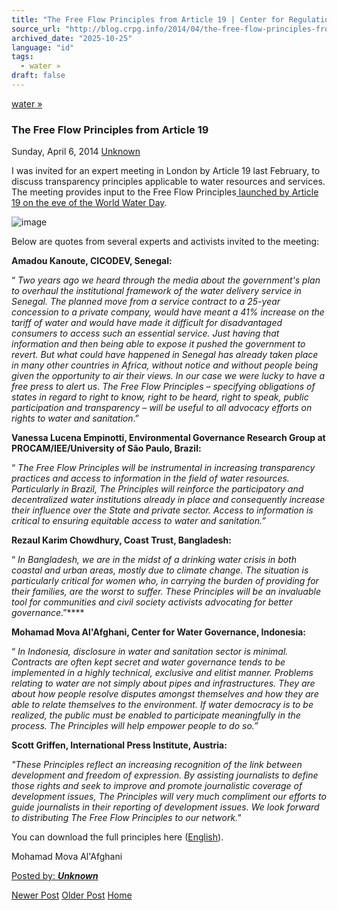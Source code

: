 ```yaml
---
title: "The Free Flow Principles from Article 19 | Center for Regulation, Policy and Governance (CRPG)"
source_url: "http://blog.crpg.info/2014/04/the-free-flow-principles-from-article-19.html"
archived_date: "2025-10-25"
language: "id"
tags:
  - water »
draft: false
---
```


[water »](http://blog.crpg.info/search/label/water)

###  The Free Flow Principles from Article 19 

Sunday, April 6, 2014  [ Unknown ](https://www.blogger.com/profile/00655928445009738553 "author profile")

I was invited for an expert meeting in London by Article 19 last February, to discuss transparency principles applicable to water resources and services. The meeting provides input to the Free Flow Principles[ launched by Article 19 on the eve of the World Water Day](http://www.article19.org/resources.php/resource/37491/en/article-19-launches-the-free-flow-principles). 

  


  


![image](http://www.article19.org/img.php?f=/data/images/senegal_water_panos2.jpg&p=toWidth&o=jpg&a\[width\]=512)

  


Below are quotes from several experts and activists invited to the meeting:

  


**Amadou Kanoute, CICODEV, Senegal:**

“ _Two years ago we heard through the media about the government's plan to overhaul the institutional framework of the water delivery service in Senegal. The planned move from a service contract to a 25-year concession to a private company, would have meant a 41% increase on the tariff of water and would have made it difficult for disadvantaged consumers to access such an essential service. Just having that information and then being able to expose it pushed the government to revert. But what could have happened in Senegal has already taken place in many other countries in Africa, without notice and without people being given the opportunity to air their views. In our case we were lucky to have a free press to alert us_.  _The Free Flow Principles – specifying obligations of states in regard to right to know, right to be heard, right to speak, public participation and transparency – will be useful to all advocacy efforts on rights to water and sanitation_.”

**Vanessa Lucena Empinotti, Environmental Governance Research Group at PROCAM/IEE/University of São Paulo, Brazil:**

“ _The Free Flow Principles will be instrumental in increasing transparency practices and access to information in the field of water resources. Particularly in Brazil, The Principles will reinforce the participatory and decentralized water institutions already in place and consequently increase their influence over the State and private sector. Access to information is critical to ensuring equitable access to water and sanitation.”_

**Rezaul Karim Chowdhury, Coast Trust, Bangladesh:**

“ _In Bangladesh, we are in the midst of a drinking water crisis in both coastal and urban areas, mostly due to climate change. The situation is particularly critical for women who, in carrying the burden of providing for their families, are the worst to suffer. These Principles will be an invaluable tool for communities and civil society activists advocating for better governance_.”****

**Mohamad Mova Al'Afghani, Center for Water Governance, Indonesia:**

“ _In Indonesia, disclosure in water and sanitation sector is minimal. Contracts are often kept secret and water governance tends to be implemented in a highly technical, exclusive and elitist manner. Problems relating to water are not simply about pipes and infrastructures. They are about how people resolve disputes amongst themselves and how they are able to relate themselves to the environment. If water democracy is to be realized, the public must be enabled to participate meaningfully in the process. The Principles will help empower people to do so.”_

**Scott Griffen, International Press Institute, Austria:**

_"These Principles reflect an increasing recognition of the link between development and freedom of expression. By assisting journalists to define those rights and seek to improve and promote journalistic coverage of development issues, The Principles will very much compliment our efforts to guide journalists in their reporting of development issues. We look forward to distributing The Free Flow Principles to our network."_

  


You can download the full principles here ([English](/assets/pdfs/asset_00080_Right-to-Water-WEB.pdf)).

  


Mohamad Mova Al'Afghani

[ Posted by: _**Unknown**_ ](https://www.blogger.com/profile/00655928445009738553 "author profile")

[ ](https://www.blogger.com/email-post/1800407982648215581/3492960560991247083 "Email Post") [ ](https://www.blogger.com/post-edit.g?blogID=1800407982648215581&postID=3492960560991247083&from=pencil "Edit Post")

[Newer Post](http://blog.crpg.info/2014/04/tentang-negara-mundur-dan.html "Newer Post") [Older Post](http://blog.crpg.info/2013/07/foi-commission-needs-strengthening.html "Older Post") [Home](http://blog.crpg.info/)
